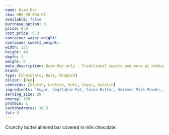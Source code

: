 ```yaml
---
name: Daim Bar
sku: HBG-CB-004-01
available: false
purchase_option: 0
price: 0.6
cost_price: 0.3
container_water_weight: 
container_sweets_weight: 
width: 135
height: 40
depth: 3
weight: 0
meta_description: Daim Bar only . Traditional sweets and more at Humbugs Confectionery Store. Specialists in satisfying your sweet tooth!
brand: 
type: [Chocolate, Nuts, Wrapped]
colour: [Red]
contains: [Gluten, Lactose, Nuts, Sugar, Gelatin]
ingredients: 'Sugar, Vegetable Fat, Cocoa Butter, Skimmed Milk Powder, Butter, Cocoa Mass, Milk Fat, Whey Powder, Almonds, Sweetened Condensed Skimmed Milk, Salt, Emulsifier (Soy Lecithin), Flavouring'
serving_size: 28
energy: 150
protein: 1
carbohydrates: 16.5
fat: 9
---
```

Crunchy butter almond bar covered in milk chocolate.